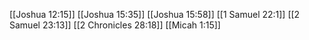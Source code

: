 [[Joshua 12:15]]
[[Joshua 15:35]]
[[Joshua 15:58]]
[[1 Samuel 22:1]]
[[2 Samuel 23:13]]
[[2 Chronicles 28:18]]
[[Micah 1:15]]
